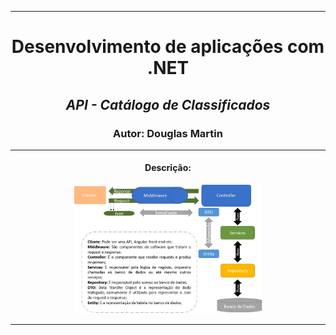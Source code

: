 <hr/>
<div align="center">
    <h1>Desenvolvimento de aplicações com .NET</h1>
    <h2><i>API - Catálogo de Classificados</i></h2>
    <h3>Autor: Douglas Martin</h3>   
    <hr/>
    <h4>Descrição:</h4> 
    <p align="center"><img src="./image.jpg" width="300"></p>    
</div>    
<hr/>
